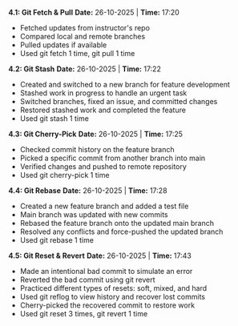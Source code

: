 
**4.1: Git Fetch & Pull**
**Date:** 26-10-2025 | **Time:** 17:20
- Fetched updates from instructor's repo
- Compared local and remote branches
- Pulled updates if available
- Used git fetch 1 time, git pull 1 time

**4.2: Git Stash**
**Date:** 26-10-2025 | **Time:** 17:22
- Created and switched to a new branch for feature development
- Stashed work in progress to handle an urgent task
- Switched branches, fixed an issue, and committed changes
- Restored stashed work and completed the feature
- Used git stash 1 time

**4.3: Git Cherry-Pick**
**Date:** 26-10-2025 | **Time:** 17:25
- Checked commit history on the feature branch
- Picked a specific commit from another branch into main
- Verified changes and pushed to remote repository
- Used git cherry-pick 1 time

**4.4: Git Rebase**
**Date:** 26-10-2025 | **Time:** 17:28
- Created a new feature branch and added a test file
- Main branch was updated with new commits
- Rebased the feature branch onto the updated main branch
- Resolved any conflicts and force-pushed the updated branch
- Used git rebase 1 time

**4.5: Git Reset & Revert**
**Date:** 26-10-2025 | **Time:** 17:43
- Made an intentional bad commit to simulate an error
- Reverted the bad commit using git revert
- Practiced different types of resets: soft, mixed, and hard
- Used git reflog to view history and recover lost commits
- Cherry-picked the recovered commit to restore work
- Used git reset 3 times, git revert 1 time
